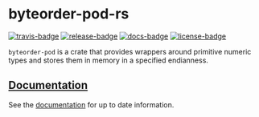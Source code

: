 # byteorder-pod-rs

[![travis-badge][]][travis] [![release-badge][]][cargo] [![docs-badge][]][docs] [![license-badge][]][license]

`byteorder-pod` is a crate that provides wrappers around primitive numeric types
and stores them in memory in a specified endianness.

## [Documentation][docs]

See the [documentation][docs] for up to date information.

[travis-badge]: https://img.shields.io/travis/arcnmx/byteorder-pod-rs/master.svg?style=flat-square
[travis]: https://travis-ci.org/arcnmx/byteorder-pod-rs
[release-badge]: https://img.shields.io/crates/v/byteorder-pod.svg?style=flat-square
[cargo]: https://crates.io/crates/byteorder-pod
[docs-badge]: https://img.shields.io/badge/API-docs-blue.svg?style=flat-square
[docs]: http://arcnmx.github.io/byteorder-pod-rs/byteorder-pod/
[license-badge]: https://img.shields.io/badge/license-MIT-ff69b4.svg?style=flat-square
[license]: https://github.com/arcnmx/byteorder-pod-rs/blob/master/COPYING
